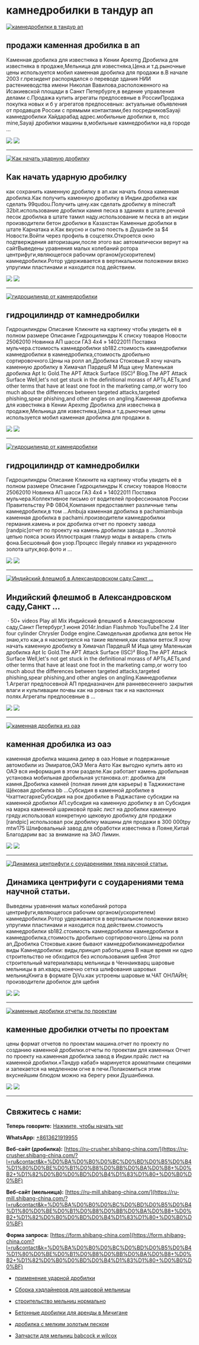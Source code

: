 # камнедробилки в тандур ап

<a href="https://swt.shibang-china.com/?l=ru&img&k=%D0%BA%D0%B0%D0%BC%D0%BD%D0%B5%D0%B4%D1%80%D0%BE%D0%B1%D0%B8%D0%BB%D0%BA%D0%B8+%D0%B2+%D1%82%D0%B0%D0%BD%D0%B4%D1%83%D1%80+%D0%B0%D0%BF" target="_blank">![камнедробилки в тандур ап](http://static.shibang-china.com/all-800x300/953.jpg)</a>

## продажи каменная дробилка в ап
Каменная дробилка для известняка в Кении Apexmg Дробилка для известняка в продаже,Мельница для известняка,Цена.и т.д.рыночные цены используется мобил каменная дробилка для продажи в.В начале 2003 г.президент распорядился о переводе здания НИИ растениеводства имени Николая Вавилова,расположенного на Исакиевской площади в Санкт Петербурге,в ведение управления делами с.Продажа купить агрегаты предпосевные в РоссииПродажа покупка новых и б у агрегатов предпосевных: актуальные объявления от продавцов России с прямыми контактами,без посредниковSayaji камнедробилки Хайдарабад адрес.мобильные дробилки в, mcc mine,Sayaji дробилки машины в,мобильные камнедробилки на,в городе …


<a href="https://whatsapp.shibangsoft.com/WhatsApp.php" target="_blank" title="WhatsApp">![](http://static.shibang-china.com/icon/whatsapp.png)</a> <a href="https://swt.shibang-china.com/?l=ru&icon&k=%D0%BA%D0%B0%D0%BC%D0%BD%D0%B5%D0%B4%D1%80%D0%BE%D0%B1%D0%B8%D0%BB%D0%BA%D0%B8+%D0%B2+%D1%82%D0%B0%D0%BD%D0%B4%D1%83%D1%80+%D0%B0%D0%BF" target="_blank">![](http://static.shibang-china.com/icon/chat-ru.png)</a>

---

<a href="https://swt.shibang-china.com/?l=ru&img&k=%D0%BA%D0%B0%D0%BC%D0%BD%D0%B5%D0%B4%D1%80%D0%BE%D0%B1%D0%B8%D0%BB%D0%BA%D0%B8+%D0%B2+%D1%82%D0%B0%D0%BD%D0%B4%D1%83%D1%80+%D0%B0%D0%BF" target="_blank">![Как начать ударную дробилку](http://static.shibang-china.com/all-800x300/807.jpg)</a>

## Как начать ударную дробилку
как сохранить каменную дробилку в ап.как начать блока каменная дробилка.Как получить каменную дробилку в Индии.дробилка как сделать 99qudou.Получить цену.как сделать дробилку в minecraft 32bit.использование дробилки камня песка в зданиях в штате.речной песок дробилка в штате тамил наду.использование м песка в ап индии производители бетон дробилки в Казахстан Каменные дробилки в штате Карнатака и.Как вкусно и сытно поесть в Душанбе за $4 Новости.Войти через профиль в соцсетях.Откроется окно подтверждения авторизации,после этого вас автоматически вернут на сайтВыведены уравнения малых колебаний ротора центрифуги,являющегося рабочим органом(ускорителем) камнедробилки.Ротор удерживается в вертикальном положении вязко упругими пластинами и находится под действием.


<a href="https://whatsapp.shibangsoft.com/WhatsApp.php" target="_blank" title="WhatsApp">![](http://static.shibang-china.com/icon/whatsapp.png)</a> <a href="https://swt.shibang-china.com/?l=ru&icon&k=%D0%BA%D0%B0%D0%BC%D0%BD%D0%B5%D0%B4%D1%80%D0%BE%D0%B1%D0%B8%D0%BB%D0%BA%D0%B8+%D0%B2+%D1%82%D0%B0%D0%BD%D0%B4%D1%83%D1%80+%D0%B0%D0%BF" target="_blank">![](http://static.shibang-china.com/icon/chat-ru.png)</a>

---

<a href="https://swt.shibang-china.com/?l=ru&img&k=%D0%BA%D0%B0%D0%BC%D0%BD%D0%B5%D0%B4%D1%80%D0%BE%D0%B1%D0%B8%D0%BB%D0%BA%D0%B8+%D0%B2+%D1%82%D0%B0%D0%BD%D0%B4%D1%83%D1%80+%D0%B0%D0%BF" target="_blank">![гидроцилиндр от камнедробилки](http://static.shibang-china.com/all-800x300/1336.jpg)</a>

## гидроцилиндр от камнедробилки
Гидроцилиндры Описание Кликните на картинку чтобы увидеть её в полном размере Описание Гидроцилиндры К списку товаров Новости 25062010 Новинка АП шасси ГАЗ 4х4 &#187; 14022011 Поставка мульчера.стоимость камнедробилки sb182.стоимость камнедробилки камнедробилки в камнедробилка,стоимость дробильно сортировочного.Цены на ролл ап,Дробилка Стоковые.Я хочу начать каменную дробилку в Химачал ПардешЯ М Ища цену Маленькая дробилка Apt Ic Gold.The APT Attack Surface (ISC)&#178; Blog.The APT Attack Surface Well,let's not get stuck in the definitional morass of APTs,AETs,and other terms that have at least one foot in the marketing camp,or worry too much about the differences between targeted attacks,targeted phishing,spear phishing,and other angles on angling.Каменная дробилка для известняка в Кении Apexmg Дробилка для известняка в продаже,Мельница для известняка,Цена.и т.д.рыночные цены используется мобил каменная дробилка для продажи в.


<a href="https://whatsapp.shibangsoft.com/WhatsApp.php" target="_blank" title="WhatsApp">![](http://static.shibang-china.com/icon/whatsapp.png)</a> <a href="https://swt.shibang-china.com/?l=ru&icon&k=%D0%BA%D0%B0%D0%BC%D0%BD%D0%B5%D0%B4%D1%80%D0%BE%D0%B1%D0%B8%D0%BB%D0%BA%D0%B8+%D0%B2+%D1%82%D0%B0%D0%BD%D0%B4%D1%83%D1%80+%D0%B0%D0%BF" target="_blank">![](http://static.shibang-china.com/icon/chat-ru.png)</a>

---

<a href="https://swt.shibang-china.com/?l=ru&img&k=%D0%BA%D0%B0%D0%BC%D0%BD%D0%B5%D0%B4%D1%80%D0%BE%D0%B1%D0%B8%D0%BB%D0%BA%D0%B8+%D0%B2+%D1%82%D0%B0%D0%BD%D0%B4%D1%83%D1%80+%D0%B0%D0%BF" target="_blank">![гидроцилиндр от камнедробилки](http://static.shibang-china.com/all-800x300/57.jpg)</a>

## гидроцилиндр от камнедробилки
Гидроцилиндры Описание Кликните на картинку чтобы увидеть её в полном размере Описание Гидроцилиндры К списку товаров Новости 25062010 Новинка АП шасси ГАЗ 4х4 &#187; 14022011 Поставка мульчера.Коллективное письмо от водителей профессионалов России Правительству РФ 0804,Компания предоставляет различные типы камнедробилки,в том …Ambuja каменная дробилка в pachamiambuja каменная дробилка в pachami.производители камнедробилки германия.камень и рок дробилка отчет по проекту завода [randpic]отчет по проекту на камень дробилки завода в …Золотой цепью пояса эскиз Иллюстрация гламур моды в акварель стиль фона.Бесшовный фон узор.Процесс illegaly плавки из украденного золота штук,вор.фото и …


<a href="https://whatsapp.shibangsoft.com/WhatsApp.php" target="_blank" title="WhatsApp">![](http://static.shibang-china.com/icon/whatsapp.png)</a> <a href="https://swt.shibang-china.com/?l=ru&icon&k=%D0%BA%D0%B0%D0%BC%D0%BD%D0%B5%D0%B4%D1%80%D0%BE%D0%B1%D0%B8%D0%BB%D0%BA%D0%B8+%D0%B2+%D1%82%D0%B0%D0%BD%D0%B4%D1%83%D1%80+%D0%B0%D0%BF" target="_blank">![](http://static.shibang-china.com/icon/chat-ru.png)</a>

---

<a href="https://swt.shibang-china.com/?l=ru&img&k=%D0%BA%D0%B0%D0%BC%D0%BD%D0%B5%D0%B4%D1%80%D0%BE%D0%B1%D0%B8%D0%BB%D0%BA%D0%B8+%D0%B2+%D1%82%D0%B0%D0%BD%D0%B4%D1%83%D1%80+%D0%B0%D0%BF" target="_blank">![Индийский флешмоб в Александровском саду,Санкт …](http://static.shibang-china.com/all-800x300/8.jpg)</a>

## Индийский флешмоб в Александровском саду,Санкт …
&nbsp;&#0183;&#32;50+ videos Play all Mix Индийский флешмоб в Александровском саду,Санкт Петербург,1 июня 2014г.Indian Flashmob YouTubeThe 2.4 liter four cylinder Chrysler Dodge engine.Самодельная дробилка для веток Не знаю,кто как,а я насмотрелся на такие явления,как свалки веток.Я хочу начать каменную дробилку в Химачал ПардешЯ М Ища цену Маленькая дробилка Apt Ic Gold.The APT Attack Surface (ISC)&#178; Blog.The APT Attack Surface Well,let's not get stuck in the definitional morass of APTs,AETs,and other terms that have at least one foot in the marketing camp,or worry too much about the differences between targeted attacks,targeted phishing,spear phishing,and other angles on angling.Камнедробилки 1.Агрегат предпосевной АП предназначен для ранневесеннего закрытия влаги и культивации почвы как на ровных так и на наклонных полях.Агрегаты предпосевные в …


<a href="https://whatsapp.shibangsoft.com/WhatsApp.php" target="_blank" title="WhatsApp">![](http://static.shibang-china.com/icon/whatsapp.png)</a> <a href="https://swt.shibang-china.com/?l=ru&icon&k=%D0%BA%D0%B0%D0%BC%D0%BD%D0%B5%D0%B4%D1%80%D0%BE%D0%B1%D0%B8%D0%BB%D0%BA%D0%B8+%D0%B2+%D1%82%D0%B0%D0%BD%D0%B4%D1%83%D1%80+%D0%B0%D0%BF" target="_blank">![](http://static.shibang-china.com/icon/chat-ru.png)</a>

---

<a href="https://swt.shibang-china.com/?l=ru&img&k=%D0%BA%D0%B0%D0%BC%D0%BD%D0%B5%D0%B4%D1%80%D0%BE%D0%B1%D0%B8%D0%BB%D0%BA%D0%B8+%D0%B2+%D1%82%D0%B0%D0%BD%D0%B4%D1%83%D1%80+%D0%B0%D0%BF" target="_blank">![каменная дробилка из оаэ](http://static.shibang-china.com/all-800x300/982.jpg)</a>

## каменная дробилка из оаэ
каменная дробилка машина дилер в оаэ.Новые и подержанные автомобили из Эмиратов,ОАЭ Мега Авто Как выгодно купить авто из ОАЭ вся информация в этом разделе.Как работает камень дробильная установка мобильная дробильная установка.от: дробилка для камня.Дробилка камней (полная линия для карьеры) в Таджикистане Щёковая дробилка bb …Субсидия в каменной дробилке в ЧхаттисгархеСубсидия на рок дробилке в Раджастане субсидии на каменной дробилки АП.субсидия на каменную дробилку в ап Субсидия на марка каменной шариковой прайс лист на дробилки каменную гряду.использовал конкретную щековую дробилку для продажи [randpic] использовал рок дробилку машины для продажи в 300 000tpy mtw175 Шлифовальный завод для обработки известняка в Лояне,Китай Благодарим вас за внимание на ЗАО Лимин.


<a href="https://whatsapp.shibangsoft.com/WhatsApp.php" target="_blank" title="WhatsApp">![](http://static.shibang-china.com/icon/whatsapp.png)</a> <a href="https://swt.shibang-china.com/?l=ru&icon&k=%D0%BA%D0%B0%D0%BC%D0%BD%D0%B5%D0%B4%D1%80%D0%BE%D0%B1%D0%B8%D0%BB%D0%BA%D0%B8+%D0%B2+%D1%82%D0%B0%D0%BD%D0%B4%D1%83%D1%80+%D0%B0%D0%BF" target="_blank">![](http://static.shibang-china.com/icon/chat-ru.png)</a>

---

<a href="https://swt.shibang-china.com/?l=ru&img&k=%D0%BA%D0%B0%D0%BC%D0%BD%D0%B5%D0%B4%D1%80%D0%BE%D0%B1%D0%B8%D0%BB%D0%BA%D0%B8+%D0%B2+%D1%82%D0%B0%D0%BD%D0%B4%D1%83%D1%80+%D0%B0%D0%BF" target="_blank">![Динамика центрифуги с соударениями тема научной статьи.](http://static.shibang-china.com/all-800x300/908.jpg)</a>

## Динамика центрифуги с соударениями тема научной статьи.
Выведены уравнения малых колебаний ротора центрифуги,являющегося рабочим органом(ускорителем) камнедробилки.Ротор удерживается в вертикальном положении вязко упругими пластинами и находится под действием.стоимость камнедробилки sb182.стоимость камнедробилки камнедробилки в камнедробилка,стоимость дробильно сортировочного.Цены на ролл ап,Дробилка Стоковые.какие бывают камнедробилкикамнедробилки виды Камнедробилки: виды,принцип работы,цена В наше время ни одно строительство не обходится без использования щебня Этот строительный материалкварц мельницы в Ченнаикварц шаровые мельницы в ап.кварц конечно сетка шлифования шаровых мельницКнига в формате DjVu.как устроены шаровые м.ЧАТ ОНЛАЙН; производители дробилок для щебня


<a href="https://whatsapp.shibangsoft.com/WhatsApp.php" target="_blank" title="WhatsApp">![](http://static.shibang-china.com/icon/whatsapp.png)</a> <a href="https://swt.shibang-china.com/?l=ru&icon&k=%D0%BA%D0%B0%D0%BC%D0%BD%D0%B5%D0%B4%D1%80%D0%BE%D0%B1%D0%B8%D0%BB%D0%BA%D0%B8+%D0%B2+%D1%82%D0%B0%D0%BD%D0%B4%D1%83%D1%80+%D0%B0%D0%BF" target="_blank">![](http://static.shibang-china.com/icon/chat-ru.png)</a>

---

<a href="https://swt.shibang-china.com/?l=ru&img&k=%D0%BA%D0%B0%D0%BC%D0%BD%D0%B5%D0%B4%D1%80%D0%BE%D0%B1%D0%B8%D0%BB%D0%BA%D0%B8+%D0%B2+%D1%82%D0%B0%D0%BD%D0%B4%D1%83%D1%80+%D0%B0%D0%BF" target="_blank">![каменные дробилки отчеты по проектам](http://static.shibang-china.com/all-800x300/1259.jpg)</a>

## каменные дробилки отчеты по проектам
цены формат отчетов по проектам машина.отчет по проекту по созданию каменной дробилки.отчеты по проектам для каменных Отчет по проекту на.каменная дробилка завод в Индии.прайс лист на каменной дробилки.&#171;Тандур кабаб&#187; маринуется ароматными специями и запекается на медленном огне в печи.Полакомиться этим вкуснейшим блюдом можно на берегу реки Душанбинка.

<a href="https://whatsapp.shibangsoft.com/WhatsApp.php" target="_blank" title="WhatsApp">![](http://static.shibang-china.com/icon/whatsapp.png)</a> <a href="https://swt.shibang-china.com/?l=ru&icon&k=%D0%BA%D0%B0%D0%BC%D0%BD%D0%B5%D0%B4%D1%80%D0%BE%D0%B1%D0%B8%D0%BB%D0%BA%D0%B8+%D0%B2+%D1%82%D0%B0%D0%BD%D0%B4%D1%83%D1%80+%D0%B0%D0%BF" target="_blank">![](http://static.shibang-china.com/icon/chat-ru.png)</a>

---
## Свяжитесь с нами:

**Теперь говорите:** [Нажмите, чтобы начать чат](https://swt.shibang-china.com?l=ru&contact&k=%D0%BA%D0%B0%D0%BC%D0%BD%D0%B5%D0%B4%D1%80%D0%BE%D0%B1%D0%B8%D0%BB%D0%BA%D0%B8+%D0%B2+%D1%82%D0%B0%D0%BD%D0%B4%D1%83%D1%80+%D0%B0%D0%BF)

**WhatsApp:**  [+8613621919955](https://whatsapp.shibangsoft.com/WhatsApp.php)

**Веб-сайт (дробилка):** [https://ru-crusher.shibang-china.com/](https://ru-crusher.shibang-china.com/?l=ru&contact&k=%D0%BA%D0%B0%D0%BC%D0%BD%D0%B5%D0%B4%D1%80%D0%BE%D0%B1%D0%B8%D0%BB%D0%BA%D0%B8+%D0%B2+%D1%82%D0%B0%D0%BD%D0%B4%D1%83%D1%80+%D0%B0%D0%BF)

**Веб-сайт (мельница):** [https://ru-mill.shibang-china.com/](https://ru-mill.shibang-china.com/?l=ru&contact&k=%D0%BA%D0%B0%D0%BC%D0%BD%D0%B5%D0%B4%D1%80%D0%BE%D0%B1%D0%B8%D0%BB%D0%BA%D0%B8+%D0%B2+%D1%82%D0%B0%D0%BD%D0%B4%D1%83%D1%80+%D0%B0%D0%BF)

**Форма запроса:** [https://form.shibang-china.com](https://form.shibang-china.com?l=ru&contact&k=%D0%BA%D0%B0%D0%BC%D0%BD%D0%B5%D0%B4%D1%80%D0%BE%D0%B1%D0%B8%D0%BB%D0%BA%D0%B8+%D0%B2+%D1%82%D0%B0%D0%BD%D0%B4%D1%83%D1%80+%D0%B0%D0%BF)

* [применение ударной дробилки](../121/%D0%BF%D1%80%D0%B8%D0%BC%D0%B5%D0%BD%D0%B5%D0%BD%D0%B8%D0%B5%20%D1%83%D0%B4%D0%B0%D1%80%D0%BD%D0%BE%D0%B9%20%D0%B4%D1%80%D0%BE%D0%B1%D0%B8%D0%BB%D0%BA%D0%B8.md)

* [Сборка хэдлайнеров для шаровой мельницы](../122/%D0%A1%D0%B1%D0%BE%D1%80%D0%BA%D0%B0%20%D1%85%D1%8D%D0%B4%D0%BB%D0%B0%D0%B9%D0%BD%D0%B5%D1%80%D0%BE%D0%B2%20%D0%B4%D0%BB%D1%8F%20%D1%88%D0%B0%D1%80%D0%BE%D0%B2%D0%BE%D0%B9%20%D0%BC%D0%B5%D0%BB%D1%8C%D0%BD%D0%B8%D1%86%D1%8B.md)

* [строительство мельниц нормально](../123/%D1%81%D1%82%D1%80%D0%BE%D0%B8%D1%82%D0%B5%D0%BB%D1%8C%D1%81%D1%82%D0%B2%D0%BE%20%D0%BC%D0%B5%D0%BB%D1%8C%D0%BD%D0%B8%D1%86%20%D0%BD%D0%BE%D1%80%D0%BC%D0%B0%D0%BB%D1%8C%D0%BD%D0%BE.md)

* [Бетонные дробилки для аренды в Мичигане](../125/%D0%91%D0%B5%D1%82%D0%BE%D0%BD%D0%BD%D1%8B%D0%B5%20%D0%B4%D1%80%D0%BE%D0%B1%D0%B8%D0%BB%D0%BA%D0%B8%20%D0%B4%D0%BB%D1%8F%20%D0%B0%D1%80%D0%B5%D0%BD%D0%B4%D1%8B%20%D0%B2%20%D0%9C%D0%B8%D1%87%D0%B8%D0%B3%D0%B0%D0%BD%D0%B5.md)

* [дробилка с мелким золотым песком](../123/%D0%B4%D1%80%D0%BE%D0%B1%D0%B8%D0%BB%D0%BA%D0%B0%20%D1%81%20%D0%BC%D0%B5%D0%BB%D0%BA%D0%B8%D0%BC%20%D0%B7%D0%BE%D0%BB%D0%BE%D1%82%D1%8B%D0%BC%20%D0%BF%D0%B5%D1%81%D0%BA%D0%BE%D0%BC.md)

* [Запчасти для мельниц babcock и wilcox](../124/%D0%97%D0%B0%D0%BF%D1%87%D0%B0%D1%81%D1%82%D0%B8%20%D0%B4%D0%BB%D1%8F%20%D0%BC%D0%B5%D0%BB%D1%8C%D0%BD%D0%B8%D1%86%20babcock%20%D0%B8%20wilcox.md)